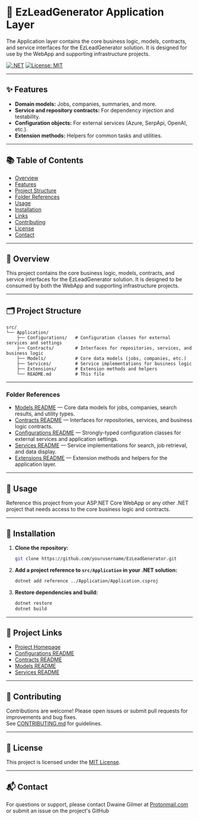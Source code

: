 # 🧠 EzLeadGenerator Application Layer

The Application layer contains the core business logic, models, contracts, and service interfaces for the EzLeadGenerator solution. It is designed for use by the WebApp and supporting infrastructure projects.

[![.NET](https://img.shields.io/badge/.NET-8.0-blue)](https://dotnet.microsoft.com/download)
[![License: MIT](https://img.shields.io/badge/License-MIT-yellow.svg)](../../LICENSE)

---

## ✨ Features

- **Domain models:** Jobs, companies, summaries, and more.
- **Service and repository contracts:** For dependency injection and testability.
- **Configuration objects:** For external services (Azure, SerpApi, OpenAI, etc.).
- **Extension methods:** Helpers for common tasks and utilities.

---

## 📚 Table of Contents

- [Overview](#overview)
- [Features](#features)
- [Project Structure](#project-structure)
- [Folder References](#folder-references)
- [Usage](#usage)
- [Installation](#installation)
- [Links](#project-links)
- [Contributing](#contributing)
- [License](#license)
- [Contact](#contact)

---

## 🚀 Overview

This project contains the core business logic, models, contracts, and service interfaces for the EzLeadGenerator solution. It is designed to be consumed by both the WebApp and supporting infrastructure projects.

---

## 🗂️ Project Structure

```
src/
└── Application/
    ├── Configurations/   # Configuration classes for external services and settings
    ├── Contracts/        # Interfaces for repositories, services, and business logic
    ├── Models/           # Core data models (jobs, companies, etc.)
    ├── Services/         # Service implementations for business logic
    ├── Extensions/       # Extension methods and helpers
    └── README.md         # This file
```

---

### Folder References

- [Models README](./Models/README.md) — Core data models for jobs, companies, search results, and utility types.
- [Contracts README](./Contracts/README.md) — Interfaces for repositories, services, and business logic contracts.
- [Configurations README](./Configurations/README.md) — Strongly-typed configuration classes for external services and application settings.
- [Services README](./Services/README.md) — Service implementations for search, job retrieval, and data display.
- [Extensions README](./Extensions/README.md) — Extension methods and helpers for the application layer.

---

## 🚀 Usage

Reference this project from your ASP.NET Core WebApp or any other .NET project that needs access to the core business logic and contracts.

---

## 💾 Installation

1. **Clone the repository:**
   ```sh
   git clone https://github.com/yourusername/EzLeadGenerator.git
   ```
2. **Add a project reference to `src/Application` in your .NET solution:**
   ```sh
   dotnet add reference ../Application/Application.csproj
   ```
3. **Restore dependencies and build:**
   ```sh
   dotnet restore
   dotnet build
   ```

---

## 🔗 Project Links

- [Project Homepage](https://github.com/DwaineDGIlmer/EzLeadGenerator)
- [Configurations README](./Configurations/README.md)
- [Contracts README](./Contracts/README.md)
- [Models README](./Models/README.md)
- [Services README](./Services/README.md)

---

## 🤝 Contributing

Contributions are welcome! Please open issues or submit pull requests for improvements and bug fixes.  
See [CONTRIBUTING.md](../../CONTRIBUTING.md) for guidelines.

---

## 📄 License

This project is licensed under the [MIT License](../../LICENSE).

---

## 📬 Contact

For questions or support, please contact Dwaine Gilmer at [Protonmail.com](mailto:dwaine.gilmer@protonmail.com) or submit an issue on the project's GitHub
